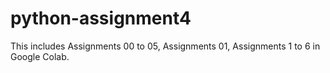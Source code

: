 # python-assignment4
This includes Assignments 00 to 05, Assignments 01, Assignments 1 to 6 in Google Colab.
